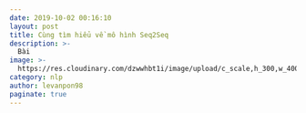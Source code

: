 ```yaml
---
date: 2019-10-02 00:16:10
layout: post
title: Cùng tìm hiểu về mô hình Seq2Seq
description: >-
  Bài 
image: >-
  https://res.cloudinary.com/dzwwhbt1i/image/upload/c_scale,h_300,w_400/v1569863989/lstm_n5dznh.png
category: nlp
author: levanpon98
paginate: true
---
```


